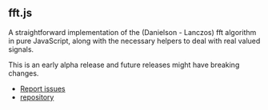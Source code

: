 fft.js
------


A straightforward implementation of the (Danielson - Lanczos) fft algorithm in pure JavaScript,
along with the necessary helpers to deal with real valued signals.

This is an early alpha release and future releases might have breaking changes.

* [Report issues](https://github.com/pgk/fft.js/issues)
* [repository](https://github.com/pgk/fft.js)

